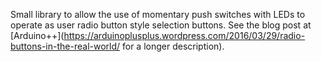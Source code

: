 Small library to allow the use of momentary push switches with LEDs to operate as user radio button style selection buttons. See the blog post at [Arduino++](https://arduinoplusplus.wordpress.com/2016/03/29/radio-buttons-in-the-real-world/ for a longer description).